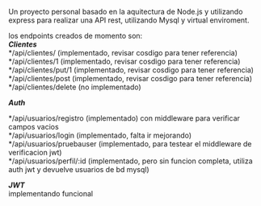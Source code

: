 Un proyecto personal basado en la aquitectura de Node.js y utilizando express para realizar una API rest, utilizando Mysql y virtual  enviroment.

los endpoints creados de momento son: <br />
***Clientes*** <br />
*/api/clientes/ (implementado, revisar cosdigo para tener referencia) <br />
*/api/clientes/1 (implementado, revisar cosdigo para tener referencia) <br />
*/api/clientes/put/1 (implementado, revisar cosdigo para tener referencia) <br />
*/api/clientes/post (implementado, revisar cosdigo para tener referencia) <br />
*/api/clientes/delete (no implementado) <br />

***Auth*** <br />

*/api/usuarios/registro (implementado) con middleware para verificar campos vacios<br />
*/api/usuarios/login (implementado, falta ir mejorando) <br />
*/api/usuarios/pruebauser (implementado, para testear el middleware de verificacion jwt) <br />
*/api/usuarios/perfil/:id (implementado, pero sin funcion completa, utiliza auth jwt y devuelve usuarios de bd mysql) <br />

***JWT*** <br />
implementando funcional<br />
